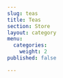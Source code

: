 ```yaml
---
slug: teas
title: Teas
section: Store
layout: category
menu:
  categories:
    weight: 2
published: false

---
```

